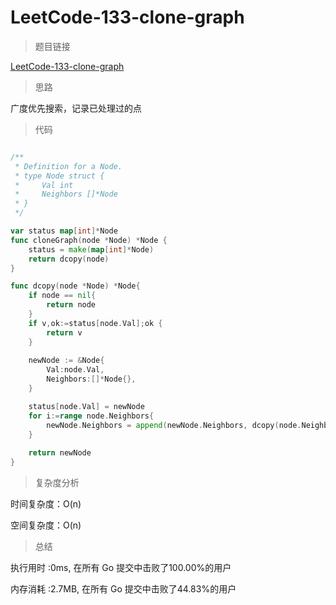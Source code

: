# LeetCode-133-clone-graph
>题目链接

[LeetCode-133-clone-graph](https://leetcode-cn.com/problems/clone-graph/)

>思路

广度优先搜索，记录已处理过的点

>代码

```go

/**
 * Definition for a Node.
 * type Node struct {
 *     Val int
 *     Neighbors []*Node
 * }
 */

var status map[int]*Node
func cloneGraph(node *Node) *Node {
    status = make(map[int]*Node)
    return dcopy(node)
}

func dcopy(node *Node) *Node{
    if node == nil{
        return node
    }
    if v,ok:=status[node.Val];ok {
        return v
    }
    
    newNode := &Node{
        Val:node.Val,
        Neighbors:[]*Node{},
    }

    status[node.Val] = newNode
    for i:=range node.Neighbors{
        newNode.Neighbors = append(newNode.Neighbors, dcopy(node.Neighbors[i]))      
    }
    
    return newNode
}

```

>复杂度分析

时间复杂度：O(n)

空间复杂度：O(n)

>总结

执行用时 :0ms, 在所有 Go 提交中击败了100.00%的用户

内存消耗 :2.7MB, 在所有 Go 提交中击败了44.83%的用户
